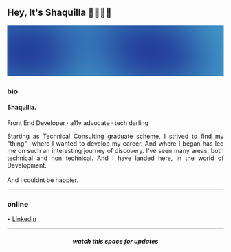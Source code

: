 ## Hey, It's Shaquilla 💁🏾‍♀️✨

![blurry blue banner](blurry.png)

<div align="justify">
  
### bio

#### Shaquilla.
Front End Developer · a11y advocate · tech darling

Starting as Technical Consulting graduate scheme, I strived to find my "thing"- where I wanted to develop my career. And where I began has led me on such an interesting journey of discovery. I've seen many areas, both technical and non technical. And I have landed here, in the world of Development. 
</br></br>
And I couldnt be happier.

<hr>

### online 

‣ [LinkedIn](https://www.linkedin.com/in/shaquillaevelynjohnson/)


<hr>

</div>


<div align="center">

##### watch this space for updates
</div>
